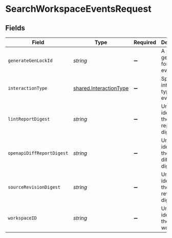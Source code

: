 # SearchWorkspaceEventsRequest


## Fields

| Field                                                                   | Type                                                                    | Required                                                                | Description                                                             |
| ----------------------------------------------------------------------- | ----------------------------------------------------------------------- | ----------------------------------------------------------------------- | ----------------------------------------------------------------------- |
| `generateGenLockId`                                                     | *string*                                                                | :heavy_minus_sign:                                                      | A specific gen lock ID for the events.                                  |
| `interactionType`                                                       | [shared.InteractionType](../../../sdk/models/shared/interactiontype.md) | :heavy_minus_sign:                                                      | Specified interaction type for events.                                  |
| `lintReportDigest`                                                      | *string*                                                                | :heavy_minus_sign:                                                      | Unique identifier of the lint report digest.                            |
| `openapiDiffReportDigest`                                               | *string*                                                                | :heavy_minus_sign:                                                      | Unique identifier of the openapi diff report digest.                    |
| `sourceRevisionDigest`                                                  | *string*                                                                | :heavy_minus_sign:                                                      | Unique identifier of the source revision digest.                        |
| `workspaceID`                                                           | *string*                                                                | :heavy_minus_sign:                                                      | Unique identifier of the workspace.                                     |